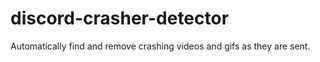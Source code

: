 # discord-crasher-detector
Automatically find and remove crashing videos and gifs as they are sent.

